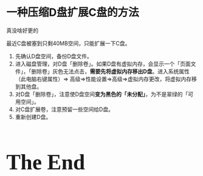 # 一种压缩D盘扩展C盘的方法

真没啥好更的

最近C盘被塞到只剩40MB空间，只能扩展一下C盘。

1. 先确认D盘空间，备份D盘文件。
2. 进入磁盘管理，对D盘「删除卷」。如果D盘有虚拟内存，会显示一个「页面文件」，「删除卷」灰色无法点击，**需要先将虚拟内存移出D盘**。进入系统属性（此电脑右键属性）=> 高级=>性能设置=>高级=>虚拟内存更改，将虚拟内存移到其他盘。
3. 对D盘「删除卷」，注意使D盘空间**变为黑色的「未分配」**，为不是翠绿的「可用空间」。
4. 对C盘扩展卷，注意预留一些空间给D盘。
5. 重新创建D盘。



<h1 title="垃圾电脑" style="font-family: 'Kunstler Script','Palace Script MT','Brush Script MT';font-size: 4em;font-weight: bolder;">The End</h1>